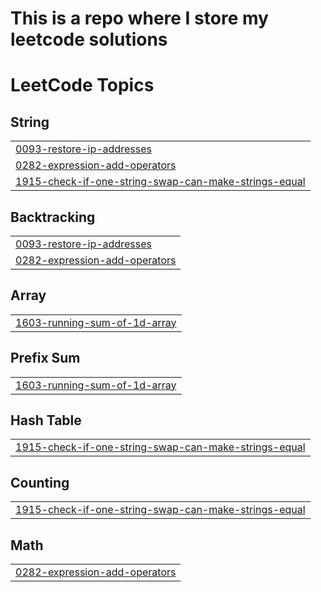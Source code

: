 # This is a repo where I store my leetcode solutions

<!---LeetCode Topics Start-->
# LeetCode Topics
## String
|  |
| ------- |
| [0093-restore-ip-addresses](https://github.com/tademusk/leetcode/tree/master/0093-restore-ip-addresses) |
| [0282-expression-add-operators](https://github.com/tademusk/leetcode/tree/master/0282-expression-add-operators) |
| [1915-check-if-one-string-swap-can-make-strings-equal](https://github.com/tademusk/leetcode/tree/master/1915-check-if-one-string-swap-can-make-strings-equal) |
## Backtracking
|  |
| ------- |
| [0093-restore-ip-addresses](https://github.com/tademusk/leetcode/tree/master/0093-restore-ip-addresses) |
| [0282-expression-add-operators](https://github.com/tademusk/leetcode/tree/master/0282-expression-add-operators) |
## Array
|  |
| ------- |
| [1603-running-sum-of-1d-array](https://github.com/tademusk/leetcode/tree/master/1603-running-sum-of-1d-array) |
## Prefix Sum
|  |
| ------- |
| [1603-running-sum-of-1d-array](https://github.com/tademusk/leetcode/tree/master/1603-running-sum-of-1d-array) |
## Hash Table
|  |
| ------- |
| [1915-check-if-one-string-swap-can-make-strings-equal](https://github.com/tademusk/leetcode/tree/master/1915-check-if-one-string-swap-can-make-strings-equal) |
## Counting
|  |
| ------- |
| [1915-check-if-one-string-swap-can-make-strings-equal](https://github.com/tademusk/leetcode/tree/master/1915-check-if-one-string-swap-can-make-strings-equal) |
## Math
|  |
| ------- |
| [0282-expression-add-operators](https://github.com/tademusk/leetcode/tree/master/0282-expression-add-operators) |
<!---LeetCode Topics End-->